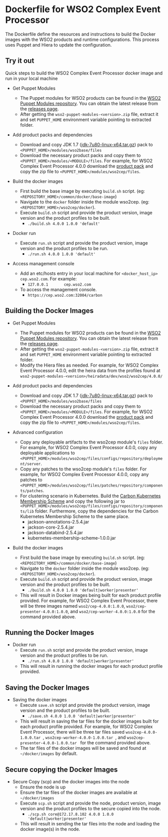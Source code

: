 # Dockerfile for WSO2 Complex Event Processor #
The Dockerfile define the resources and instructions to build the Docker images with the WSO2 products and runtime configurations. This process uses Puppet and Hiera to update the configuration.

## Try it out
Quick steps to build the WSO2 Complex Event Processor docker image and run in your local machine
  
* Get Puppet Modules
    - The Puppet modules for WSO2 products can be found in the [WSO2 Puppet Modules repository](https://github.com/wso2/puppet-modules). You can obtain the latest release from the [releases page](https://github.com/wso2/puppet-modules/releases). 
    - After getting the `wso2-puppet-modules-<version>.zip` file, extract it and set `PUPPET_HOME` environment variable pointing to extracted folder.

* Add product packs and dependencies
    - Download and copy JDK 1.7 ([jdk-7u80-linux-x64.tar.gz](http://www.oracle.com/technetwork/java/javase/downloads/jdk7-downloads-1880260.html)) pack to `<PUPPET_HOME>/modules/wso2base/files`
    - Download the necessary product packs and copy them to `<PUPPET_HOME>/modules/<MODULE>/files`. For example, for WSO2 Complex Event Processor 4.0.0 download the [product pack](http://wso2.com/products/complex-event-processor/) and copy the zip file to `<PUPPET_HOME>/modules/wso2cep/files`.

* Build the docker images
    - First build the base image by executing `build.sh` script. (eg: `<REPOSITORY_HOME>/common/docker/base-image`)
    - Navigate to the `docker` folder inside the module wso2cep. (eg: `<REPOSITORY_HOME>/wso2cep/docker`).
    - Execute `build.sh` script and provide the product version, image version and the product profiles to be built.
        + `./build.sh 4.0.0 1.0.0 'default'`

* Docker run
    - Execute `run.sh` script and provide the product version, image version and the product profiles to be run.
        + `./run.sh 4.0.0 1.0.0 'default'`

* Access management console
    - Add an etc/hosts entry in your local machine for `<docker_host_ip> cep.wso2.com`. For example:
        + `127.0.0.1       cep.wso2.com`
    -  To access the management console.
        + `https://cep.wso2.com:32004/carbon`

## Building the Docker Images

* Get Puppet Modules
    - The Puppet modules for WSO2 products can be found in the [WSO2 Puppet Modules repository](https://github.com/wso2/puppet-modules). You can obtain the latest release from the [releases page](https://github.com/wso2/puppet-modules/releases). 
    - After getting the `wso2-puppet-modules-<version>.zip` file, extract it and set `PUPPET_HOME` environment variable pointing to extracted folder. 
    - Modify the Hiera files as needed. For example, for WSO2 Complex Event Processor 4.0.0, edit the heira data from the profiles found at `wso2-puppet-modules-<version>/heiradata/dev/wso2/wso2cep/4.0.0/` 

* Add product packs and dependencies
    - Download and copy JDK 1.7 ([jdk-7u80-linux-x64.tar.gz](http://www.oracle.com/technetwork/java/javase/downloads/jdk7-downloads-1880260.html)) pack to `<PUPPET_HOME>/modules/wso2base/files`
    - Download the necessary product packs and copy them to `<PUPPET_HOME>/modules/<MODULE>/files`. For example, for WSO2 Complex Event Processor 4.0.0 download the [product pack](http://wso2.com/products/complex-event-processor/) and copy the zip file to `<PUPPET_HOME>/modules/wso2cep/files`.

* Advanced configuration
    - Copy any deployable artifacts to the wso2cep module's `files` folder. For example, for WSO2 Complex Event Processor 4.0.0, copy any deployable applications to `<PUPPET_HOME>/modules/wso2cep/files/configs/repository/deployment/server`.
    - Copy any patches to the wso2cep module's `files` folder. For example, for WSO2 Complex Event Processor 4.0.0, copy any patches to `<PUPPET_HOME>/modules/wso2cep/files/patches/repository/components/patches`.
    - For clustering scenario in Kubernetes. Build the [Carbon Kubernetes Membership Scheme](https://github.com/wso2/kubernetes-artifacts/tree/master/common/kubernetes-membership-scheme) and copy the following jar to `<PUPPET_HOME>/modules/wso2cep/files/configs/repository/components/lib` folder. Furthermore, copy the dependencies for the Carbon Kubernetes Membership Scheme to the same place.
        + jackson-annotations-2.5.4.jar
        + jackson-core-2.5.4.jar
        + jackson-databind-2.5.4.jar
        + kubernetes-membership-scheme-1.0.0.jar

* Build the docker images
    - First build the base image by executing `build.sh` script. (eg: `<REPOSITORY_HOME>/common/docker/base-image`)
    - Navigate to the `docker` folder inside the module wso2cep. (eg: `<REPOSITORY_HOME>/wso2cep/docker`).
    - Execute `build.sh` script and provide the product version, image version and the product profiles to be built.
        + `./build.sh 4.0.0 1.0.0 'default|worker|presenter'`
    - This will result in Docker images being built for each product profile provided. For example, for WSO2 Complex Event Processor, there will be three images named `wso2/cep-4.0.0:1.0.0`, `wso2/cep-presenter-4.0.0:1.0.0`, and `wso2/cep-worker-4.0.0:1.0.0` for the command provided above.

## Running the Docker Images

* Docker run
    - Execute `run.sh` script and provide the product version, image version and the product profiles to be run.
        + `./run.sh 4.0.0 1.0.0 'default|worker|presenter'`
    - This will result in running the docker images for each product profile provided.
    
## Saving the Docker Images

* Saving the docker images
    - Execute `save.sh` script and provide the product version, image version and the product profiles to be built.
        + `./save.sh 4.0.0 1.0.0 'default|worker|presenter'`
    - This will result in saving the tar files for the docker images built for each product profile provided. For example, for WSO2 Complex Event Processor, there will be three tar files saved `wso2cep-4.0.0-1.0.0.tar `, `wso2cep-worker-4.0.0-1.0.0.tar `, and `wso2cep-presenter-4.0.0-1.0.0.tar ` for the command provided above. 
    - The tar files of the docker images will be saved and found at `~/docker/images` by default.

## Secure copying the Docker Images

* Secure Copy (scp) and the docker images into the node
    - Ensure the node is up
    - Ensure the tar files of the docker images are available at `~/docker/images`
    - Execute `scp.sh` script and provide the node, product version, image version and the product profiles to the secure copied into the node.
        + `./scp.sh core@172.17.8.102 4.0.0 1.0.0 'default|worker|presenter'`
    - This will result in sending the tar files into the node and loading the docker image(s) in the node.